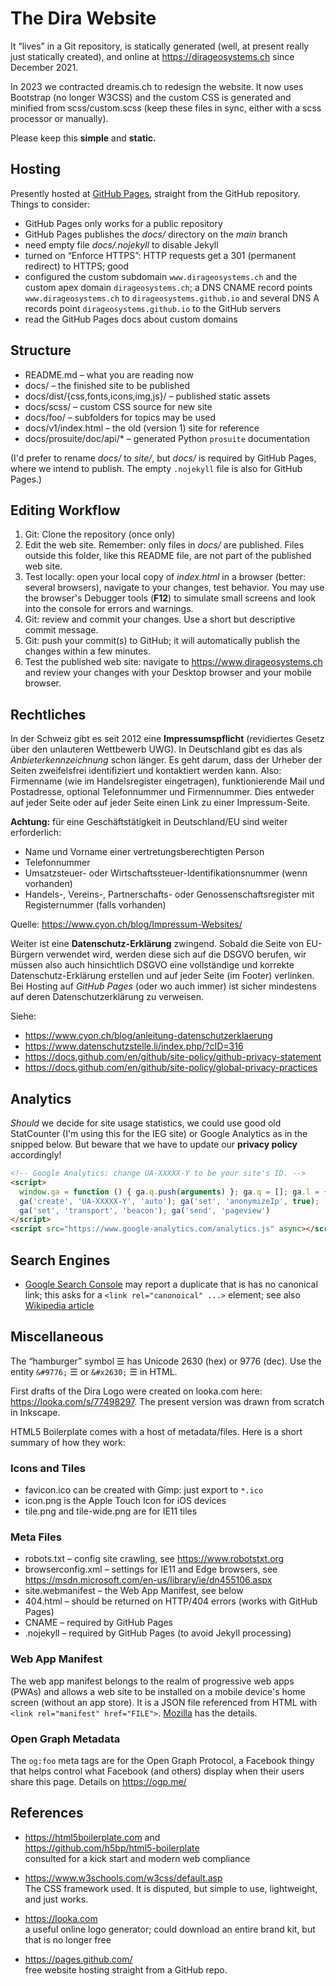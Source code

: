 
# The Dira Website

It “lives” in a Git repository, is statically generated
(well, at present really just statically created), and
online at <https://dirageosystems.ch> since December 2021.

In 2023 we contracted dreamis.ch to redesign the website.
It now uses Bootstrap (no longer W3CSS) and the custom CSS
is generated and minified from scss/custom.scss (keep these
files in sync, either with a scss processor or manually).

Please keep this **simple** and **static.**

## Hosting

Presently hosted at [GitHub Pages](https://pages.github.com),
straight from the GitHub repository. Things to consider:

- GitHub Pages only works for a public repository
- GitHub Pages publishes the *docs/* directory on the *main* branch
- need empty file *docs/.nojekyll* to disable Jekyll
- turned on “Enforce HTTPS”: HTTP requests get a 301
  (permanent redirect) to HTTPS; good
- configured the custom subdomain `www.dirageosystems.ch` and the
  custom apex domain `dirageosystems.ch`; a DNS CNAME record points
  `www.dirageosystems.ch` to `dirageosystems.github.io` and several
  DNS A records point `dirageosystems.github.io` to the GitHub servers
- read the GitHub Pages docs about custom domains

## Structure

- README.md – what you are reading now
- docs/ – the finished site to be published
- docs/dist/{css,fonts,icons,img,js}/ – published static assets
- docs/scss/ – custom CSS source for new site
- docs/foo/ – subfolders for topics may be used
- docs/v1/index.html – the old (version 1) site for reference
- docs/prosuite/doc/api/* – generated Python `prosuite` documentation

(I'd prefer to rename *docs/* to *site/*, but *docs/* is
required by GitHub Pages, where we intend to publish.
The empty `.nojekyll` file is also for GitHub Pages.)

## Editing Workflow

1. Git: Clone the repository (once only)
2. Edit the web site. Remember: only files in *docs/* are published.
   Files outside this folder, like this README file, are not part
   of the published web site.
3. Test locally: open your local copy of *index.html* in
   a browser (better: several browsers), navigate to your
   changes, test behavior. You may use the browser's
   Debugger tools (**F12**) to simulate small screens
   and look into the console for errors and warnings.
4. Git: review and commit your changes.
   Use a short but descriptive commit message.
5. Git: push your commit(s) to GitHub; it will automatically
   publish the changes within a few minutes.
6. Test the published web site: navigate to
   <https://www.dirageosystems.ch> and review your changes
   with your Desktop browser and your mobile browser.

## Rechtliches

In der Schweiz gibt es seit 2012 eine **Impressumspflicht**
(revidiertes Gesetz über den unlauteren Wettbewerb UWG).
In Deutschland gibt es das als *Anbieterkennzeichnung* schon
länger. Es geht darum, dass der Urheber der Seiten zweifelsfrei
identifiziert und kontaktiert werden kann. Also: Firmenname
(wie im Handelsregister eingetragen), funktionierende Mail
und Postadresse, optional Telefonnummer und Firmennummer.
Dies entweder auf jeder Seite oder auf jeder Seite einen
Link zu einer Impressum-Seite.

**Achtung:** für eine Geschäftstätigkeit in Deutschland/EU
sind weiter erforderlich:

- Name und Vorname einer vertretungsberechtigten Person
- Telefonnummer
- Umsatzsteuer- oder Wirtschaftssteuer-Identifikationsnummer (wenn vorhanden)
- Handels-, Vereins-, Partnerschafts- oder Genossenschaftsregister
  mit Registernummer (falls vorhanden)

Quelle: <https://www.cyon.ch/blog/Impressum-Websites/>

Weiter ist eine **Datenschutz-Erklärung** zwingend.
Sobald die Seite von EU-Bürgern verwendet wird, werden diese
sich auf die DSGVO berufen, wir müssen also auch hinsichtlich
DSGVO eine vollständige und korrekte Datenschutz-Erklärung
erstellen und auf jeder Seite (im Footer) verlinken.
Bei Hosting auf *GitHub Pages* (oder wo auch immer) ist
sicher mindestens auf deren Datenschutzerklärung zu verweisen.

Siehe:

- <https://www.cyon.ch/blog/anleitung-datenschutzerklaerung>
- <https://www.datenschutzstelle.li/index.php/?cID=316>
- <https://docs.github.com/en/github/site-policy/github-privacy-statement>
- <https://docs.github.com/en/github/site-policy/global-privacy-practices>

## Analytics

*Should* we decide for site usage statistics, we could use
good old StatCounter (I'm using this for the IEG site) or
Google Analytics as in the snipped below. But beware that
we have to update our **privacy policy** accordingly!

```HTML
<!-- Google Analytics: change UA-XXXXX-Y to be your site's ID. -->
<script>
  window.ga = function () { ga.q.push(arguments) }; ga.q = []; ga.l = +new Date;
  ga('create', 'UA-XXXXX-Y', 'auto'); ga('set', 'anonymizeIp', true);
  ga('set', 'transport', 'beacon'); ga('send', 'pageview')
</script>
<script src="https://www.google-analytics.com/analytics.js" async></script>
```

## Search Engines

- [Google Search Console][gsc] may report a duplicate that is has
  no canonical link; this asks for a `<link rel="canonoical" ...>`
  element; see also [Wikipedia article][wikicanonical]

[gsc]: https://search.google.com/search-console
[wikicanonical]: https://en.wikipedia.org/wiki/Canonical_link_element

## Miscellaneous

The “hamburger” symbol ☰ has Unicode 2630 (hex) or 9776 (dec).
Use the entity `&#9776;` &#9776; or `&#x2630;` &#X2630; in HTML.

First drafts of the Dira Logo were created on looka.com here:
<https://looka.com/s/77498297>. The present version was drawn
from scratch in Inkscape.

HTML5 Boilerplate comes with a host of metadata/files.
Here is a short summary of how they work:

### Icons and Tiles

- favicon.ico can be created with Gimp: just export to `*.ico`
- icon.png is the Apple Touch Icon for iOS devices
- tile.png and tile-wide.png are for IE11 tiles

### Meta Files

- robots.txt – config site crawling, see <https://www.robotstxt.org>
- browserconfig.xml – settings for IE11 and Edge browsers, see
  <https://msdn.microsoft.com/en-us/library/ie/dn455106.aspx>
- site.webmanifest – the Web App Manifest, see below
- 404.html – should be returned on HTTP/404 errors (works with GitHub Pages)
- CNAME – required by GitHub Pages
- .nojekyll – required by GitHub Pages (to avoid Jekyll processing)

### Web App Manifest

The web app manifest belongs to the realm of progressive web
apps (PWAs) and allows a web site to be installed on a mobile
device's home screen (without an app store). It is a JSON file
referenced from HTML with `<link rel="manifest" href="FILE">`.
[Mozilla](https://developer.mozilla.org/en-US/docs/Web/Manifest)
has the details.

### Open Graph Metadata

The `og:foo` meta tags are for the Open Graph Protocol,
a Facebook thingy that helps control what Facebook (and
others) display when their users share this page.
Details on <https://ogp.me/>

## References

- <https://html5boilerplate.com> and  
  <https://github.com/h5bp/html5-boilerplate>  
  consulted for a kick start and modern web compliance

- <https://www.w3schools.com/w3css/default.asp>  
  The CSS framework used. It is disputed, but simple
  to use, lightweight, and just works.

- <https://looka.com>  
  a useful online logo generator; could download an
  entire brand kit, but that is no longer free

- <https://pages.github.com/>  
  free website hosting straight from a GitHub repo.

